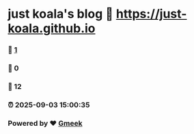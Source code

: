 # just koala's blog :link: https://just-koala.github.io 
### :page_facing_up: [1](https://just-koala.github.io/tag.html) 
### :speech_balloon: 0 
### :hibiscus: 12 
### :alarm_clock: 2025-09-03 15:00:35 
### Powered by :heart: [Gmeek](https://github.com/Meekdai/Gmeek)
